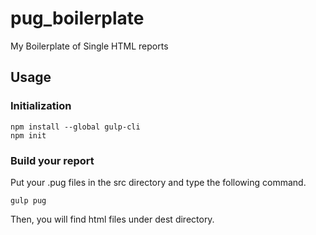 # pug_boilerplate
My Boilerplate of Single HTML reports

## Usage
### Initialization

```
npm install --global gulp-cli
npm init
```

### Build your report
Put your .pug files in the src directory and type the following command.

```
gulp pug
```

Then, you will find html files under dest directory.
